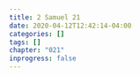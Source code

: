 ```yaml
---
title: 2 Samuel 21
date: 2020-04-12T12:42:14-04:00
categories: []
tags: []
chapter: "021"
inprogress: false
---
```


